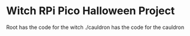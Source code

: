 # Witch RPi Pico Halloween Project
Root has the code for the witch
./cauldron has the code for the cauldron